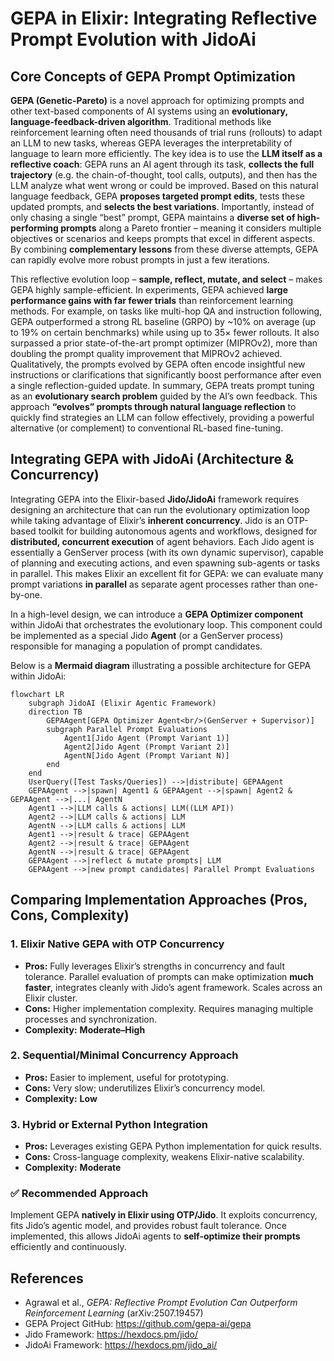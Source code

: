 # GEPA in Elixir: Integrating Reflective Prompt Evolution with JidoAi

## Core Concepts of GEPA Prompt Optimization
**GEPA (Genetic-Pareto)** is a novel approach for optimizing prompts and other text-based components of AI systems using an **evolutionary, language-feedback-driven algorithm**. Traditional methods like reinforcement learning often need thousands of trial runs (rollouts) to adapt an LLM to new tasks, whereas GEPA leverages the interpretability of language to learn more efficiently. The key idea is to use the **LLM itself as a reflective coach**: GEPA runs an AI agent through its task, **collects the full trajectory** (e.g. the chain-of-thought, tool calls, outputs), and then has the LLM analyze what went wrong or could be improved. Based on this natural language feedback, GEPA **proposes targeted prompt edits**, tests these updated prompts, and **selects the best variations**. Importantly, instead of only chasing a single “best” prompt, GEPA maintains a **diverse set of high-performing prompts** along a Pareto frontier – meaning it considers multiple objectives or scenarios and keeps prompts that excel in different aspects. By combining **complementary lessons** from these diverse attempts, GEPA can rapidly evolve more robust prompts in just a few iterations.

This reflective evolution loop – **sample, reflect, mutate, and select** – makes GEPA highly sample-efficient. In experiments, GEPA achieved **large performance gains with far fewer trials** than reinforcement learning methods. For example, on tasks like multi-hop QA and instruction following, GEPA outperformed a strong RL baseline (GRPO) by ~10% on average (up to 19% on certain benchmarks) while using up to 35× fewer rollouts. It also surpassed a prior state-of-the-art prompt optimizer (MIPROv2), more than doubling the prompt quality improvement that MIPROv2 achieved. Qualitatively, the prompts evolved by GEPA often encode insightful new instructions or clarifications that significantly boost performance after even a single reflection-guided update. In summary, GEPA treats prompt tuning as an **evolutionary search problem** guided by the AI’s own feedback. This approach **“evolves” prompts through natural language reflection** to quickly find strategies an LLM can follow effectively, providing a powerful alternative (or complement) to conventional RL-based fine-tuning.

## Integrating GEPA with JidoAi (Architecture & Concurrency)
Integrating GEPA into the Elixir-based **Jido/JidoAi** framework requires designing an architecture that can run the evolutionary optimization loop while taking advantage of Elixir’s **inherent concurrency**. Jido is an OTP-based toolkit for building autonomous agents and workflows, designed for **distributed, concurrent execution** of agent behaviors. Each Jido agent is essentially a GenServer process (with its own dynamic supervisor), capable of planning and executing actions, and even spawning sub-agents or tasks in parallel. This makes Elixir an excellent fit for GEPA: we can evaluate many prompt variations **in parallel** as separate agent processes rather than one-by-one.

In a high-level design, we can introduce a **GEPA Optimizer component** within JidoAi that orchestrates the evolutionary loop. This component could be implemented as a special Jido **Agent** (or a GenServer process) responsible for managing a population of prompt candidates.

Below is a **Mermaid diagram** illustrating a possible architecture for GEPA within JidoAi:

```mermaid
flowchart LR
    subgraph JidoAI (Elixir Agentic Framework)
    direction TB
        GEPAAgent[GEPA Optimizer Agent<br/>(GenServer + Supervisor)]
        subgraph Parallel Prompt Evaluations
            Agent1[Jido Agent (Prompt Variant 1)]
            Agent2[Jido Agent (Prompt Variant 2)]
            AgentN[Jido Agent (Prompt Variant N)]
        end
    end
    UserQuery([Test Tasks/Queries]) -->|distribute| GEPAAgent
    GEPAAgent -->|spawn| Agent1 & GEPAAgent -->|spawn| Agent2 & GEPAAgent -->|...| AgentN
    Agent1 -->|LLM calls & actions| LLM((LLM API))
    Agent2 -->|LLM calls & actions| LLM
    AgentN -->|LLM calls & actions| LLM
    Agent1 -->|result & trace| GEPAAgent
    Agent2 -->|result & trace| GEPAAgent
    AgentN -->|result & trace| GEPAAgent
    GEPAAgent -->|reflect & mutate prompts| LLM
    GEPAAgent -->|new prompt candidates| Parallel Prompt Evaluations
```

## Comparing Implementation Approaches (Pros, Cons, Complexity)
### 1. Elixir Native GEPA with OTP Concurrency
- **Pros:** Fully leverages Elixir’s strengths in concurrency and fault tolerance. Parallel evaluation of prompts can make optimization **much faster**, integrates cleanly with Jido’s agent framework. Scales across an Elixir cluster.
- **Cons:** Higher implementation complexity. Requires managing multiple processes and synchronization.
- **Complexity:** **Moderate–High**

### 2. Sequential/Minimal Concurrency Approach
- **Pros:** Easier to implement, useful for prototyping.
- **Cons:** Very slow; underutilizes Elixir’s concurrency model.
- **Complexity:** **Low**

### 3. Hybrid or External Python Integration
- **Pros:** Leverages existing GEPA Python implementation for quick results.
- **Cons:** Cross-language complexity, weakens Elixir-native scalability.
- **Complexity:** **Moderate**

### ✅ Recommended Approach
Implement GEPA **natively in Elixir using OTP/Jido**. It exploits concurrency, fits Jido’s agentic model, and provides robust fault tolerance. Once implemented, this allows JidoAi agents to **self-optimize their prompts** efficiently and continuously.

## References
- Agrawal et al., *GEPA: Reflective Prompt Evolution Can Outperform Reinforcement Learning* (arXiv:2507.19457)  
- GEPA Project GitHub: https://github.com/gepa-ai/gepa  
- Jido Framework: https://hexdocs.pm/jido/  
- JidoAi Framework: https://hexdocs.pm/jido_ai/

